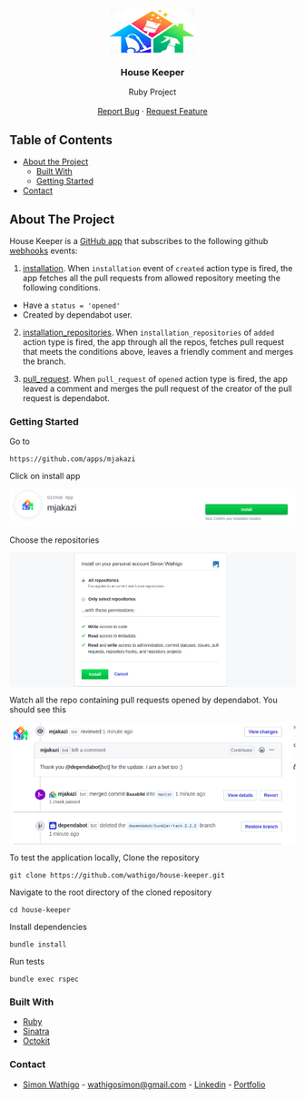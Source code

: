 <p align="center">
  <a href="#">
    <img width=150 height=80 align="center" src="images/logo.png" alt="Logo">
  </a>

  <h3 align="center">House Keeper</h3>

  <p align="center">
    Ruby Project
    <br />
    <br />
    <a href="https://github.com/wathigo/house-keeper/issues">Report Bug</a>
    ·
    <a href="https://github.com/wathigo/house-keeper/issues">Request Feature</a>
  </p>
</p>


<!-- TABLE OF CONTENTS -->
## Table of Contents

* [About the Project](#about-the-project)
  * [Built With](#built-with)
  * [Getting Started](#getting-started)
* [Contact](#Contact)




<!-- ABOUT THE PROJECT -->
## About The Project
House Keeper is a [GitHub app](https://developer.github.com/v3/apps/) that subscribes to the following github [webhooks](https://developer.github.com/webhooks/) events:
1. [installation](https://developer.github.com/v3/activity/events/types/#installationevent). When `installation` event of `created` action type is fired, the app fetches all the pull requests from allowed repository meeting the following conditions.
* Have a `status = 'opened'`
* Created by dependabot user.

2. [installation_repositories](https://developer.github.com/v3/activity/events/types/#installation_repositoriesevent). When `installation_repositories` of `added` action type is fired, the app through all the repos, fetches pull request that meets the conditions above, leaves a friendly comment and merges the branch.

3. [pull_request](https://developer.github.com/v3/activity/events/types/#pullrequestevent). When `pull_request` of `opened` action type is fired, the app leaved a comment and merges the pull request of the creator of the pull request is dependabot.

### Getting Started

Go to

```
https://github.com/apps/mjakazi
```
Click on install app

<img align="center" src="images/install.png" alt="Logo">

Choose the repositories

<img align="center" src="images/repos.png" alt="Logo">

Watch all the repo containing pull requests opened by dependabot. You should see this

<img align="center" src="images/res.png" alt="Logo">

To test the application locally,
Clone the repository
``` 
git clone https://github.com/wathigo/house-keeper.git
```
Navigate to the root directory of the cloned repository
```
cd house-keeper
```
Install dependencies
```
bundle install
```
Run tests
```
bundle exec rspec
```

### Built With
* [Ruby](https://www.ruby-lang.org/en/)
* [Sinatra](http://sinatrarb.com/)
* [Octokit](https://github.com/octokit/octokit.rb)

### Contact
* [Simon Wathigo](https://github.com/wathigo) - wathigosimon@gmail.com - [Linkedin](https://www.linkedin.com/in/simon-wathigo-445370183/) - [Portfolio](https://simon-wathigo.netlify.com/)
